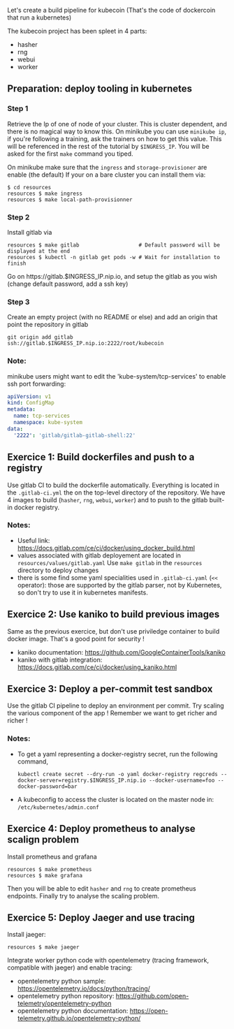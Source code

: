 Let's create a build pipeline for kubecoin
(That's the code of dockercoin that run a kubernetes)

The kubecoin project has been spleet in 4 parts:

* hasher
* rng
* webui
* worker

## Preparation: deploy tooling in kubernetes

### Step 1

Retrieve the Ip of one of node of your cluster. This is cluster dependent,
and there is no magical way to know this. On minikube you can use `minikube ip`,
if you're following a training, ask the trainers on how to get this value.
This will be referenced in the rest of the tutorial by `$INGRESS_IP`.
You will be asked for the first `make` command you tiped.

On minikube make sure that the `ingress` and `storage-provisioner` are enable (the default)
If your on a bare cluster you can install them via:

```shell
$ cd resources
resources $ make ingress
resources $ make local-path-provisionner
```

### Step 2

Install gitlab via

```shell
resources $ make gitlab                   # Default password will be displayed at the end
resources $ kubectl -n gitlab get pods -w # Wait for installation to finish
```
Go on https://gitlab.$INGRESS_IP.nip.io, and setup the gitlab as you wish (change default password, add
a ssh key)


### Step 3

Create an empty project (with no README or else) and add an origin that point the repository in gitlab
```
git origin add gitlab ssh://gitlab.$INGRESS_IP.nip.io:2222/root/kubecoin
```

### Note:

minikube users might want to edit the 'kube-system/tcp-services' to enable ssh port forwarding:

```yaml
apiVersion: v1
kind: ConfigMap
metadata:
  name: tcp-services
  namespace: kube-system
data:
  '2222': 'gitlab/gitlab-gitlab-shell:22'
```

## Exercice 1: Build dockerfiles and push to a registry

Use gitlab CI to build the dockerfile automatically.
Everything is located in the `.gitlab-ci.yml` the on the top-level directory of
the repository. We have 4 images to build (`hasher`, `rng`, `webui`, `worker`)
and to push to the gitlab built-in docker registry.

### Notes:

  - Useful link: https://docs.gitlab.com/ce/ci/docker/using_docker_build.html
  - values associated with gitlab deployement are located in `resources/values/gitlab.yaml`
      Use `make gitlab` in the `resources` directory to deploy changes
  - there is some find some yaml specialities used in `.gitlab-ci.yaml` (`<<` operator):
    those are supported by the gitlab parser, not by Kubernetes, so don't try to use it in kubernetes manifests.


## Exercice 2: Use kaniko to build previous images

Same as the previous exercice, but don't use priviledge container to build docker image.
That's a good point for security !

 - kaniko documentation: https://github.com/GoogleContainerTools/kaniko
 - kaniko with gitlab integration: https://docs.gitlab.com/ce/ci/docker/using_kaniko.html

## Exercice 3: Deploy a per-commit test sandbox

Use the gitlab CI pipeline to deploy an environment per commit.
Try scaling the various component of the app ! Remember we want to get richer and richer !

### Notes:

  - To get a yaml representing a docker-registry secret, run the following command,
    ```
    kubectl create secret --dry-run -o yaml docker-registry regcreds --docker-server=registry.$INGRESS_IP.nip.io --docker-username=foo --docker-password=bar
    ```
  - A kubeconfig to access the cluster is located on the master node in: `/etc/kubernetes/admin.conf`

## Exercice 4: Deploy prometheus to analyse scalign problem

Install prometheus and grafana

```shell
resources $ make prometheus
resources $ make grafana
```

Then you will be able to edit `hasher` and `rng` to create prometheus endpoints.
Finally try to analyse the scaling problem.

## Exercice 5: Deploy Jaeger and use tracing

Install jaeger:

```shell
resources $ make jaeger
```

Integrate worker python code with opentelemetry (tracing framework, compatible with jaeger) and enable tracing:

  - opentelemetry python sample: https://opentelemetry.io/docs/python/tracing/
  - opentelemetry python repository: https://github.com/open-telemetry/opentelemetry-python
  - opentelemetry python documentation: https://open-telemetry.github.io/opentelemetry-python/
